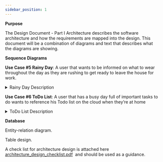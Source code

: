 ```yaml
---
sidebar_position: 1
---
```


**Purpose**

The Design Document - Part I Architecture describes the software architecture and how the requirements are mapped into the design. This document will be a combination of diagrams and text that describes what the diagrams are showing.

**Sequence Diagrams**

**Use Case #5 Rainy Day**: A user that wants to be informed on what to wear throughout the day as they are rushing to get ready to leave the house for work.
<details>
<summary>
Rainy Day Description
</summary>

1. They step in front of the mirror as they do their daily morning routine in the bathroom.
2. The camera detects the user’s face with the camera and turns on the screen display behind the 2 way mirror.
3. The mirror's Rasberry Pi retrieves data from the Open Weather API.
3. The mirrors widget display shows a heavy rain forecast icon in the afternoon despite being currently clear as day.
4. The user remembers to grab their raincoat and umbrella and goes about their day avoiding the uncomfortableness of cold rain.
![sequence diagram](https://github.com/Capstone-Projects-2023-Fall/project-smart-mirror/assets/70285068/14a00b33-b869-43c2-982b-b520063bfc68)

</details>

**Use Case #6  ToDo List**: A user that has a busy day full of important tasks to do wants to reference his Todo list on the cloud when they’re at home
<details>
<summary>
ToDo List Description
</summary>

1. The user opens up the smart mirror companion app and fills out his important task of checking in with his family member weekly after work.
2. The user goes about his normal routine, gets back home later on and views their mirror which reminds them of their task.
3. After being reminded, they call their family member and see how they are doing.
4. When the call is finished they open the companion app and check off their task for this week.

![sequence diagram](https://sequencediagram.org/index.html#initialData=AoQwTgLglgxlAOIB2EBcACAqgZwKZgChRJYFk10BlAW3AnQFkowwB7MdAYVesSSlZJ0AQXjwidUnwo06jZm0IFEJONK4ALZAHNcDXAEYCOfOgC0APi48+AoaPgYA8vFxJs6GDeR30IMQTcvD6CImLmVgAiIBAgAEYgeBgAYlAANmnorACu9AAqiQDWxngcllS0kPIs7BgAalC4AO4eEBq41YroAHKsEABmsDG+YLjUUEgAJvjYBLJVTDVlViZgGABKYxOTHvE59PAagh0wIBklppZBtqEOzq72Adchj-AR0bEJSVxprHgA9Jw0rhwOhNuMpvggA)
</details>

**Database**

Entity-relation diagram.

Table design.

A check list for architecture design is attached here [architecture\_design\_checklist.pdf](https://templeu.instructure.com/courses/106563/files/16928870/download?wrap=1 "architecture_design_checklist.pdf")  and should be used as a guidance.
